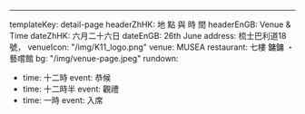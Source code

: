 ---
templateKey: detail-page
headerZhHK: 地 點 與 時 間
headerEnGB: Venue & Time
dateZhHK: 六月二十六日 
dateEnGB: 26th June
address: 梳士巴利道18號，
venueIcon: "/img/K11_logo.png"
venue: MUSEA
restaurant: 七樓 鏞鏞 ・ 藝嚐館
bg: "/img/venue-page.jpeg"
rundown: 
  - time: 十二時
    event: 恭候
  - time: 十二時半
    event: 觀禮
  - time: 一時
    event: 入席